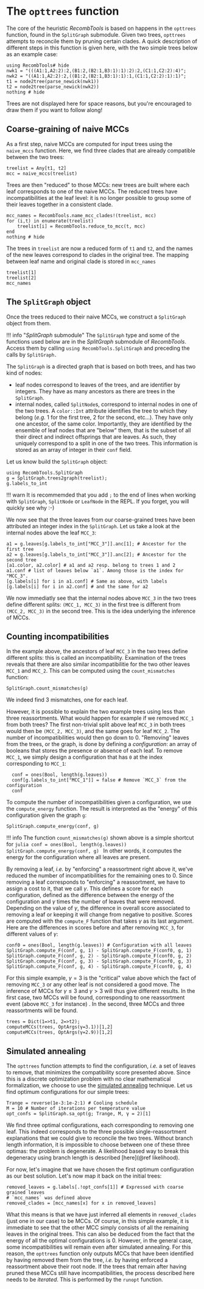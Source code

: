 # The `opttrees` function

The core of the heuristic *RecombTools* is based on happens in the `opttrees` function, found in the `SplitGraph` submodule. 
  Given two trees, `opttrees` attempts to reconcile them by pruning certain clades. 
  A quick description of different steps in this function is given here, with the two simple trees below as an example case: 
```@example opttrees
using RecombTools# hide
nwk1 = "(((A1:1,A2:2):2,(B1:2,(B2:1,B3:1):1):2):2,(C1:1,C2:2):4)";
nwk2 = "((A1:1,A2:2):2,((B1:2,(B2:1,B3:1):1):1,(C1:1,C2:2):1):1)";
t1 = node2tree(parse_newick(nwk1))
t2 = node2tree(parse_newick(nwk2))
nothing # hide
```
Trees are not displayed here for space reasons, but you're encouraged to draw them if you want to follow along! 

## Coarse-graining of naive MCCs

As a first step, naive MCCs are computed for input trees using the `naive_mccs` function. 
  Here, we find three clades that are already compatible between the two trees: 
```@example opttrees
treelist = Any[t1, t2]
mcc = naive_mccs(treelist)
```  

Trees are then "reduced" to those MCCs: new trees are built where each leaf corresponds to one of the naive MCCs. 
  The reduced trees have incompatibilities at the leaf level: it is no longer possible to group some of their leaves together in a consistent clade.  
```@example opttrees
mcc_names = RecombTools.name_mcc_clades!(treelist, mcc)
for (i,t) in enumerate(treelist)
	treelist[i] = RecombTools.reduce_to_mcc(t, mcc)
end
nothing # hide
```

The trees in `treelist` are now a reduced form of `t1` and `t2`, and the names of the new leaves correspond to clades in the original tree. 
  The mapping between leaf name and original clade is stored in `mcc_names`
```@repl opttrees
treelist[1]
treelist[2]
mcc_names
```

## The `SplitGraph` object 

Once the trees reduced to their naive MCCs, we construct a `SplitGraph` object from them. 

!!! info "*SplitGraph* submodule"
    The `SplitGraph` type and some of the functions used below are in the *SplitGraph* submodule of *RecombTools*. Access them by calling `using RecombTools.SplitGraph` and preceding the calls by `SplitGraph.`

The `SplitGraph` is a directed graph that is based on both trees, and has two kind of nodes: 
- leaf nodes correspond to leaves of the trees, and are identifier by integers. 
  They have as many ancestors as there are trees in the `SplitGraph`. 
- internal nodes, called `SplitNode`s, correspond to internal nodes in one of the two trees. A `color::Int` attribute identifies the tree to which they belong (*e.g.* 1 for the first tree, 2 for the second, etc...).
  They have only one ancestor, of the same color. 
  Importantly, they are identified by the ensemble of leaf nodes that are "below" them, that is the subset of all their direct and indirect offsprings that are leaves. 
  As such, they uniquely correspond to a split in one of the two trees. 
  This information is stored as an array of integer in their `conf` field. 

Let us know build the `SplitGraph` object: 
```@example opttrees
using RecombTools.SplitGraph
g = SplitGraph.trees2graph(treelist); 
g.labels_to_int
```

!!! warn 
    It is recommemded that you add `;` to the end of lines when working with `SplitGraph`, `SplitNode` or `LeafNode` in the REPL. 
    If you forget, you will quickly see why :-) 

We now see that the three leaves from our coarse-grained trees have been attributed an integer index in the `SplitGraph`. 
  Let us take a look at the internal nodes above the leaf `MCC_3`: 
```@repl opttrees
a1 = g.leaves[g.labels_to_int["MCC_3"]].anc[1]; # Ancestor for the first tree
a2 = g.leaves[g.labels_to_int["MCC_3"]].anc[2]; # Ancestor for the second tree
[a1.color, a2.color] # a1 and a2 resp. belong to trees 1 and 2
a1.conf # list of leaves below `a1`. Among those is the index for "MCC_3".
[g.labels[i] for i in a1.conf] # Same as above, with labels
[g.labels[i] for i in a2.conf] # and the same for a2 
```
We now immediatly see that the internal nodes above `MCC_3` in the two trees define different splits: `(MCC_1, MCC_3)` in the first tree is different from `(MCC_2, MCC_3)` in the second tree. 
  This is the idea underlying the inference of MCCs. 

## Counting incompatibilities

In the example above, the ancestors of leaf `MCC_3` in the two trees define different splits: this is called an incompatibility. 
  Examination of the trees reveals that there are also similar incompatibilitie for the two other leaves `MCC_1` and `MCC_2`. 
  This can be computed using the `count_mismatches` function: 

```@example opttrees
SplitGraph.count_mismatches(g)
```

We indeed find 3 mismatches, one for each leaf. 

However, it is possible to explain the two example trees using less than three reassortments. 
  What would happen for example if we removed `MCC_1` from both trees? 
  The first non-trivial split above leaf `MCC_3` in both trees would then be `(MCC_2, MCC_3)`, and the same goes for leaf `MCC_2`. 
  The number of incompatibilities would then go down to 0. 
"Removing" leaves from the trees, or the graph, is done by defining a *configuration*: an array of booleans that stores the presence or absence of each leaf. 
  To remove `MCC_1`, we simply design a configuration that has `0` at the index corresponding to `MCC_1`: 

```@example opttrees
  conf = ones(Bool, length(g.leaves))
  conf[g.labels_to_int["MCC_1"]] = false # Remove `MCC_3` from the configuration
  conf
```

To compute the number of incompatibilities given a configuration, we use the `compute_energy` function. The result is interpreted as the "energy" of this configuration given the graph `g`: 

```@example opttrees
SplitGraph.compute_energy(conf, g)
```

!!! info 
    The function `count_mismatches(g)` shown above is a simple shortcut for 
    ```julia
    conf = ones(Bool, length(g.leaves))
    SplitGraph.compute_energy(conf, g)
    ```
    In other words, it computes the energy for the configuration where all leaves are present. 

By removing a leaf, *i.e.* by "enforcing" a reassortment right above it, we've reduced the number of incompatibilities for the remaining ones to 0. 
  Since removing a leaf corresponds to "enforcing" a reassortment, we have to assign a cost to it, that we call $\gamma$. 
  This defines a score for each configuration, defined as the difference between the energy of the configuration and $\gamma$ times the number of leaves that were removed.
Depending on the value of $\gamma$, the difference in overall score associated to removing a leaf or keeping it will change from negative to positive. 
  Scores are computed with the `compute_F` function that takes $\gamma$ as its last argument.
  Here are the differences in scores before and after removing `MCC_3`, for different values of $\gamma$:   
```@repl opttrees
conf0 = ones(Bool, length(g.leaves)) # Configuration with all leaves
SplitGraph.compute_F(conf, g, 1) - SplitGraph.compute_F(conf0, g, 1)
SplitGraph.compute_F(conf, g, 2) - SplitGraph.compute_F(conf0, g, 2)
SplitGraph.compute_F(conf, g, 3) - SplitGraph.compute_F(conf0, g, 3)
SplitGraph.compute_F(conf, g, 4) - SplitGraph.compute_F(conf0, g, 4)
```

For this simple example, $\gamma = 3$ is the "critical" value above which the fact of removing `MCC_3` or any other leaf is not considered a good move. 
  The inference of MCCs for $\gamma \leq 3$ and $\gamma > 3$ will thus give different results. 
  In the first case, two MCCs will be found, corresponding to one reassortment event (above `MCC_3` for instance)
. 
  In the second, three MCCs and three reassortments will be found. 

```@repl opttrees
trees = Dict(1=>t1, 2=>t2);
computeMCCs(trees, OptArgs(γ=3.1))[1,2]
computeMCCs(trees, OptArgs(γ=2.9))[1,2]
```

## Simulated annealing 

The `opttrees` function attempts to find the configuration, *i.e.* a set of leaves to remove, that minimizes the compatibility score presented above. 
  Since this is a discrete optimization problem with no clear mathematical formalization, we choose to use the [simulated annealing](https://en.wikipedia.org/wiki/Simulated_annealing) technique. 
Let us find optimum configurations for our simple trees: 

```@example opttrees
Trange = reverse(1e-3:1e-2:1) # Cooling schedule
M = 10 # Number of iterations per temperature value
opt_confs = SplitGraph.sa_opt(g; Trange, M, γ = 2)[1]
```

We find three optimal configurations, each corresponding to removing one leaf. 
  This indeed corresponds to the three possible single-reassortment explanations that we could give to reconcile the two trees. 
  Without branch length information, it is impossible to choose between one of these three optimas: the problem is degenerate. 
  A likelihood based way to break this degeneracy using branch length is described [here](@ref likelihood).

For now, let's imagine that we have chosen the first optimum configuration as our best solution. 
  Let's now map it back on the initial trees: 

```@repl opttrees
removed_leaves = g.labels[.!opt_confs[1]] # Expressed with coarse grained leaves
# `mcc_names` was defined above
removed_clades = [mcc_names[x] for x in removed_leaves]
```

What this means is that we have just inferred all elements in `removed_clades` (just one in our case) to be MCCs. 
  Of course, in this simple example, it is immediate to see that the other MCC simply consists of all the remaining leaves in the original trees. 
  This can also be deduced from the fact that the energy of all the optimal configurations is 0. 
However, in the general case, some incompatibilities will remain even after simulated annealing. 
  For this reason, the `opttrees` function only outputs MCCs that have been identified by having removed them from the tree, *i.e.* by having enforced a reassortment above their root node. 
  If the trees that remain after having pruned these MCCs still have incompatibilities, the process described here needs to be *iterated*. 
  This is performed by the `runopt` function. 






